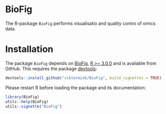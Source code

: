 # BioFig

The R-package `BioFig` performs visualisatio and quality contro of omics data. 

# Installation

The package `BioFig` depends on [BioFig](https://github.com/viktormiok/BioFig), [R >= 3.0.0](https://cran.r-project.org/) and is available from GitHub. This requires the package [devtools](https://cran.r-project.org/web/packages/devtools/index.html):

``` r
devtools::install_github("viktormiok/BioFig", build_vignettes = TRUE)
```

Please restart R before loading the package and its documentation:

``` r
library(BioFig)
utils::help(BioFig)
utils::vignette("BioFig")
```
